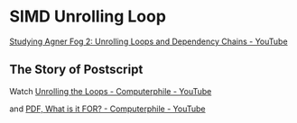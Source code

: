 # SIMD Unrolling Loop 

[Studying Agner Fog 2: Unrolling Loops and Dependency Chains - YouTube](https://www.youtube.com/watch?v=6TRt6_RHhjs)

## The Story of Postscript

Watch [Unrolling the Loops - Computerphile - YouTube](https://www.youtube.com/watch?v=guXgBe2wvEA)

and [PDF, What is it FOR? - Computerphile - YouTube](https://www.youtube.com/watch?v=48tFB_sjHgY)

